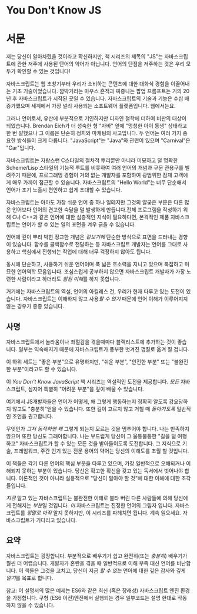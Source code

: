 # You Don't Know JS
# 서문

저는 당신이 알아차렸을 것이라고 확신하지만, 책 시리즈의 제목의 "JS"는 자바스크립트에 관한 저주에 사용된 단어의 약어가 아닙니다. 언어의 단점을 저주하는 것은 우리 모두가 확인할 수 있는 것입니다!

자바스크립트는 웹 초창기부터 우리가 소비하는 콘텐츠에 대한 대화식 경험을 이끌어내는 기초 기술이었습니다. 깜박거리는 마우스 흔적과 짜증나는 팝업 프롬프트는 거의 20년 후 자바스크립트가 시작된 곳일 수 있습니다. 자바스크립트의 기술과 기능은 수십 배 증가했으며 세계에서 가장 널리 사용되는 소프트웨어 플랫폼입니다. 웹에서는요.

그러나 언어로서, 유산에 부분적으로 기인하지만 디자인 철학에 더하여 비판의 대상이 되었습니다. Brendan Eich가 더 성숙한 형 "자바" 옆에 "멍청한 아이 동생" 상태라고 한 번 말했으나 그 이름은 단순히 정치와 마케팅의 사고입니다. 두 언어는 여러 가지 중요한 방식들이 크게 다릅니다. "JavaScript"는 "Java"와 관련이 있으며 "Carnival"은 "Car"입니다.

자바스크립트는 자랑스런 C스타일의 절차적 뿌리뿐만 아니라 미묘하고 덜 명확한 Scheme/Lisp 스타일의 기능적 루트를 비롯하여 여러 언어의 개념과 구문 관용구를 빌려주기 때문에, 프로그래밍 경험이 거의 없는 개발자를 포함하여 광범위한 잠재 고객에게 매우 가까이 접근할 수 있습니다. 자바스크립트의 "Hello World"는 너무 단순해서 언어가 조기 노출시 편안하고 쉽게 초대할 수 있습니다. 

자바스크립트는 아마도 가장 쉬운 언어 중 하나 일테지만 그것의 얄궂은 부분은 다른 많은 언어보다 언어의 견고한 숙달을 덜 발생하게 만듭니다.전체 프로그램을 작성하기 위해 C나 C++과 같은 언어에 대한 심층적인 지식이 필요하다면, 본격적인 제품 자바스크립트는 언어가 할 수 있는 일의 표면을 겨우 긁을 수 있습니다.

언어에 깊이 뿌리 박힌 정교한 개념은 *겉보기에* 단순한 방식으로 표면을 드러내는 경향이 있습니다. 함수를 콜백함수로 전달하는 등 자바스크립트 개발자는 언어를 그대로 사용하고 핵심에서 진행되는 작업에 대해 너무 걱정하지 않아도 됩니다.

동시에 단순하고, 사용하기 쉬운 언어이며 폭 넓은 호소력을 지니고 있으며 복잡하고 미묘한 언어역학 모음입니다. 조심스럽게 공부하지 않으면 자바스크립트 개발자가 가장 노련한 사람이라고 하더라도 *참된 이해*를 하지 못합니다.

거기에는 자바스크립트의 역설, 언어의 아킬레스 건, 우리가 현재 다루고 있는 도전이 있습니다. 자바스크립트는 이해하지 않고 사용*할 수 있기* 때문에 언어 이해가 이루어지지 않는 경우가 종종 있습니다.
## 사명

자바스크립트에서 놀라움이나 좌절감을 겪을때마다 블랙리스트에 추가하는 것이 좋습니다. 일부는 익숙해지기 때문에 자바스크립트가 풍부한 벗겨진 껍질로 옮겨 질 겁니다.

이 하위 세트는 "좋은 부분"으로 유명하지만, "쉬운 부분", "안전한 부분" 또는 "불완전한 부분"이라고도 할 수 있습니다. 

이 *You Don't Know JavaScript* 책 시리즈는 역설적인 도전을 제공합니다. *모든* 자바스크립트, 심지어 특별히 "어려운 부분"을 깊이 배울 수 있습니다.

여기에서 JS개발자들은 언어가 어떻게, 왜 그렇게 행동하는지 정확히 알도록 강요당하지 않고도 "충분히"얻을 수 있습니다. 또한 길이 고르지 않고 거칠 때 *돌아가도록* 일반적인 조언을 권고합니다.

무엇인가 *그저 동작하면 왜* 그렇게 되는지 모르는 것을 멈추어야 합니다. 나는 만족하지 않으며 또한 당신도 그래야합니다. 나는 부드럽게 당신이 그 울퉁불퉁한 "길을 덜 여행하고" 자바스크립트가 할 수 있는 모든 것을 받아들이도록 도전합니다. 그 지식으로 기술, 프레임워크, 주간 인기 있는 전문 용어의 약어는 당신의 이해도를 초월 할 것입니다.

이 책들은 각기 다른 언어의 핵심 부분을 다루고 있으며, 가장 일반적으로 오해되거나 이해되지 못하는 부분이 있습니다. 당신은 확고한 확신을 갖고 있는 독서에서 벗어나야 합니다. 이론적인 것이 아니라 실용적으로 "당신이 알아야 할 것"에 대한 이해에 대한 조각들입니다. 

*지금* 알고 있는 자바스크립트는 불완전한 이해로 불타 버린 다른 사람들에 의해 당신에게 전해지는 *부분*일 것입니다. *이* 자바스크립트는 진정한 언어의 그림자 입니다. 자바스크립트를 *정말로 아직* 알지 못하지만, 이 시리즈를 파헤치면 됩니다. 계속 읽으세요. 자바스크립트가 기다리고 있습니다.

## 요약

자바스크립트는 굉장합니다. 부분적으로 배우기가 쉽고 완전히(또는 *충분히*) 배우기가 훨씬 더 어렵습니다. 개발자가 혼란을 겪을 때 일반적으로 이해 부족 대신 언어를 비난합니다. 이 책들은 그것을 고치고, 당신이 지금 *할 수 있는* 언어에 대한 깊은 감사와 깊게 *알기*를 목표로 합니다. 

참고: 이 설명서의 많은 예제는 ES6와 같은 최신 (혹은 장래성) 자바스크립트 엔진 환경을 가정합니다. 구형 (ES6 이전)엔진에서 실행되는 경우 일부코드는 설명 한대로 작동하지 않을 수 있습니다.

